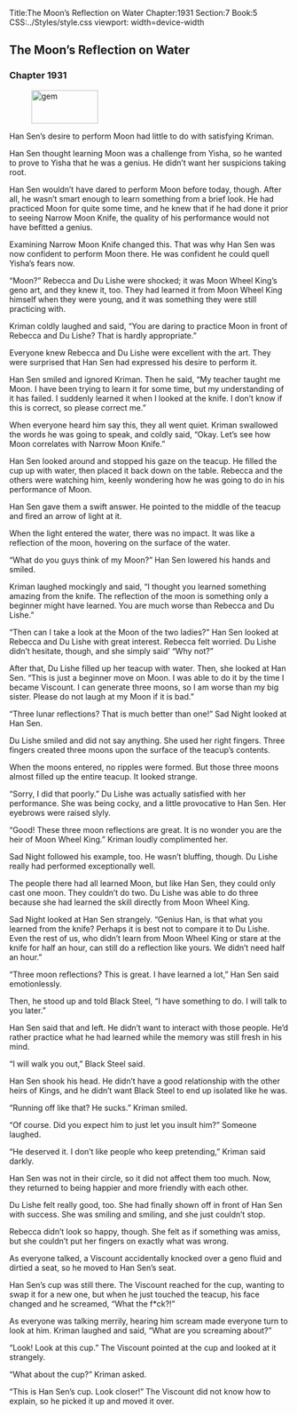 Title:The Moon’s Reflection on Water 
Chapter:1931 
Section:7 
Book:5 
CSS:../Styles/style.css 
viewport: width=device-width
  
## The Moon’s Reflection on Water
### Chapter 1931 
<figure>
	<img src="../Images/gem.gif" alt="gem" id="gem" width="120" height="60" />
</figure>
  

  
  Han Sen’s desire to perform Moon had little to do with satisfying Kriman.

Han Sen thought learning Moon was a challenge from Yisha, so he wanted to prove to Yisha that he was a genius. He didn’t want her suspicions taking root.

Han Sen wouldn’t have dared to perform Moon before today, though. After all, he wasn’t smart enough to learn something from a brief look. He had practiced Moon for quite some time, and he knew that if he had done it prior to seeing Narrow Moon Knife, the quality of his performance would not have befitted a genius.

Examining Narrow Moon Knife changed this. That was why Han Sen was now confident to perform Moon there. He was confident he could quell Yisha’s fears now.

“Moon?” Rebecca and Du Lishe were shocked; it was Moon Wheel King’s geno art, and they knew it, too. They had learned it from Moon Wheel King himself when they were young, and it was something they were still practicing with.

Kriman coldly laughed and said, “You are daring to practice Moon in front of Rebecca and Du Lishe? That is hardly appropriate.”

Everyone knew Rebecca and Du Lishe were excellent with the art. They were surprised that Han Sen had expressed his desire to perform it.

Han Sen smiled and ignored Kriman. Then he said, “My teacher taught me Moon. I have been trying to learn it for some time, but my understanding of it has failed. I suddenly learned it when I looked at the knife. I don’t know if this is correct, so please correct me.”

When everyone heard him say this, they all went quiet. Kriman swallowed the words he was going to speak, and coldly said, “Okay. Let’s see how Moon correlates with Narrow Moon Knife.”

Han Sen looked around and stopped his gaze on the teacup. He filled the cup up with water, then placed it back down on the table. Rebecca and the others were watching him, keenly wondering how he was going to do in his performance of Moon.

Han Sen gave them a swift answer. He pointed to the middle of the teacup and fired an arrow of light at it.

When the light entered the water, there was no impact. It was like a reflection of the moon, hovering on the surface of the water.

“What do you guys think of my Moon?” Han Sen lowered his hands and smiled.

Kriman laughed mockingly and said, “I thought you learned something amazing from the knife. The reflection of the moon is something only a beginner might have learned. You are much worse than Rebecca and Du Lishe.”

“Then can I take a look at the Moon of the two ladies?” Han Sen looked at Rebecca and Du Lishe with great interest. Rebecca felt worried. Du Lishe didn’t hesitate, though, and she simply said’ “Why not?”

After that, Du Lishe filled up her teacup with water. Then, she looked at Han Sen. “This is just a beginner move on Moon. I was able to do it by the time I became Viscount. I can generate three moons, so I am worse than my big sister. Please do not laugh at my Moon if it is bad.”

“Three lunar reflections? That is much better than one!” Sad Night looked at Han Sen.

Du Lishe smiled and did not say anything. She used her right fingers. Three fingers created three moons upon the surface of the teacup’s contents.

When the moons entered, no ripples were formed. But those three moons almost filled up the entire teacup. It looked strange.

“Sorry, I did that poorly.” Du Lishe was actually satisfied with her performance. She was being cocky, and a little provocative to Han Sen. Her eyebrows were raised slyly.

“Good! These three moon reflections are great. It is no wonder you are the heir of Moon Wheel King.” Kriman loudly complimented her.

Sad Night followed his example, too. He wasn’t bluffing, though. Du Lishe really had performed exceptionally well.

The people there had all learned Moon, but like Han Sen, they could only cast one moon. They couldn’t do two. Du Lishe was able to do three because she had learned the skill directly from Moon Wheel King.

Sad Night looked at Han Sen strangely. “Genius Han, is that what you learned from the knife? Perhaps it is best not to compare it to Du Lishe. Even the rest of us, who didn’t learn from Moon Wheel King or stare at the knife for half an hour, can still do a reflection like yours. We didn’t need half an hour.”

“Three moon reflections? This is great. I have learned a lot,” Han Sen said emotionlessly.

Then, he stood up and told Black Steel, “I have something to do. I will talk to you later.”

Han Sen said that and left. He didn’t want to interact with those people. He’d rather practice what he had learned while the memory was still fresh in his mind.

“I will walk you out,” Black Steel said.

Han Sen shook his head. He didn’t have a good relationship with the other heirs of Kings, and he didn’t want Black Steel to end up isolated like he was.

“Running off like that? He sucks.” Kriman smiled.

“Of course. Did you expect him to just let you insult him?” Someone laughed.

“He deserved it. I don’t like people who keep pretending,” Kriman said darkly.

Han Sen was not in their circle, so it did not affect them too much. Now, they returned to being happier and more friendly with each other.

Du Lishe felt really good, too. She had finally shown off in front of Han Sen with success. She was smiling and smiling, and she just couldn’t stop.

Rebecca didn’t look so happy, though. She felt as if something was amiss, but she couldn’t put her fingers on exactly what was wrong.

As everyone talked, a Viscount accidentally knocked over a geno fluid and dirtied a seat, so he moved to Han Sen’s seat.

Han Sen’s cup was still there. The Viscount reached for the cup, wanting to swap it for a new one, but when he just touched the teacup, his face changed and he screamed, “What the f*ck?!”

As everyone was talking merrily, hearing him scream made everyone turn to look at him. Kriman laughed and said, “What are you screaming about?”

“Look! Look at this cup.” The Viscount pointed at the cup and looked at it strangely.

“What about the cup?” Kriman asked.

“This is Han Sen’s cup. Look closer!” The Viscount did not know how to explain, so he picked it up and moved it over.
